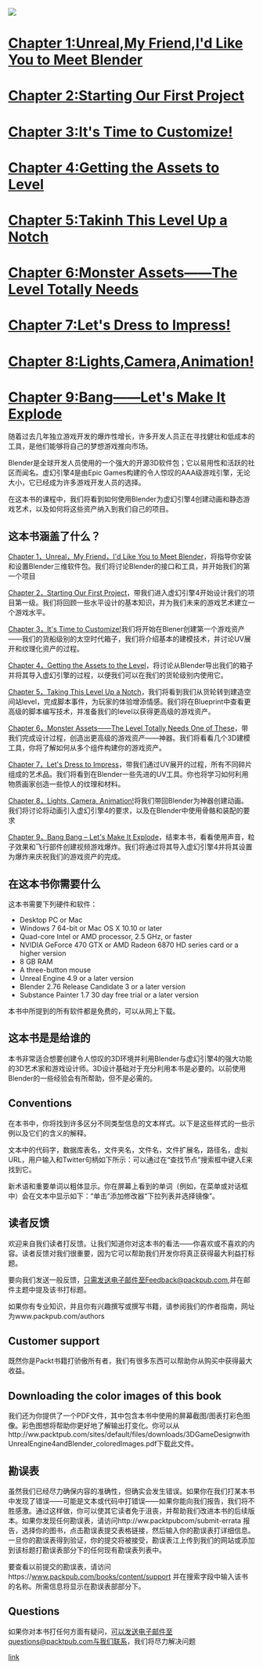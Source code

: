 ![](https://github.com/BlenderCN/blenderTutorial/blob/master/mDrivEngine/3DGameDesignwithUnrealEngine4andBlender/bg.png?raw=true)

# [Chapter 1:Unreal,My Friend,I'd Like You to Meet Blender](https://github.com/BlenderCN/blenderTutorial/blob/master/3DGameDesignwithUnrealEngine4andBlender/chapter1.md)

# [Chapter 2:Starting Our First Project](https://github.com/BlenderCN/blenderTutorial/blob/master/3DGameDesignwithUnrealEngine4andBlender/chapter2.md)

# [Chapter 3:It's Time to Customize!](https://github.com/BlenderCN/blenderTutorial/blob/master/3DGameDesignwithUnrealEngine4andBlender/chapter3.md)

# [Chapter 4:Getting the Assets to Level](https://github.com/BlenderCN/blenderTutorial/blob/master/3DGameDesignwithUnrealEngine4andBlender/chapter4.md)

# [Chapter 5:Takinh This Level Up a Notch](https://github.com/BlenderCN/blenderTutorial/blob/master/3DGameDesignwithUnrealEngine4andBlender/chapter5.md)

# [Chapter 6:Monster Assets——The Level Totally Needs](https://github.com/BlenderCN/blenderTutorial/blob/master/3DGameDesignwithUnrealEngine4andBlender/chapter6.md)

# [Chapter 7:Let's Dress to Impress!](https://github.com/BlenderCN/blenderTutorial/blob/master/3DGameDesignwithUnrealEngine4andBlender/chapter7.md)

# [Chapter 8:Lights,Camera,Animation!](https://github.com/BlenderCN/blenderTutorial/blob/master/3DGameDesignwithUnrealEngine4andBlender/chapter8.md)

# [Chapter 9:Bang——Let's Make It Explode](https://github.com/BlenderCN/blenderTutorial/blob/master/3DGameDesignwithUnrealEngine4andBlender/chapter9.md)

随着过去几年独立游戏开发的爆炸性增长，许多开发人员正在寻找健壮和低成本的工具，是他们能够将自己的梦想游戏推向市场。

Blender是全球开发人员使用的一个强大的开源3D软件包；它以易用性和活跃的社区而闻名。虚幻引擎4是由Epic Games构建的令人惊叹的AAA级游戏引擎，无论大小，它已经成为许多游戏开发人员的选择。

在这本书的课程中，我们将看到如何使用Blender为虚幻引擎4创建动画和静态游戏艺术，以及如何将这些资产纳入到我们自己的项目。

## 这本书涵盖了什么？

[Chapter 1，Unreal，My Friend，I'd Like You to Meet Blender](https://github.com/BlenderCN/blenderTutorial/blob/master/3DGameDesignwithUnrealEngine4andBlender/READMD.md#chapter-1unrealmy-friendid-like-you-to-meet-blender)，将指导你安装和设置Blender三维软件包。我们将讨论Blender的接口和工具，并开始我们的第一个项目

[Chapter 2，Starting Our First Project](https://github.com/BlenderCN/blenderTutorial/blob/master/3DGameDesignwithUnrealEngine4andBlender/READMD.md#chapter-2starting-our-first-project)，带我们进入虚幻引擎4开始设计我们的项目第一级。我们将回顾一些水平设计的基本知识，并为我们未来的游戏艺术建立一个游戏水平。

[Chapter 3，It's Time to Customize!](https://github.com/BlenderCN/blenderTutorial/blob/master/3DGameDesignwithUnrealEngine4andBlender/READMD.md#chapter-3its-time-to-customize)我们将开始在Blener创建第一个游戏资产——我们的货船级别的太空时代箱子，我们将介绍基本的建模技术，并讨论UV展开和纹理化资产的过程。

[Chapter 4，Getting the Assets to the Level](https://github.com/BlenderCN/blenderTutorial/blob/master/3DGameDesignwithUnrealEngine4andBlender/READMD.md#chapter-4getting-the-assets-to-level)，将讨论从Blender导出我们的箱子并将其导入虚幻引擎的过程，以便我们可以在我们的货轮级别内使用它。

[Chapter 5，Taking This Level Up a Notch](https://github.com/BlenderCN/blenderTutorial/blob/master/3DGameDesignwithUnrealEngine4andBlender/READMD.md#chapter-5takinh-this-level-up-a-notch)，我们将看到我们从货轮转到建造空间站level，完成脚本事件，为玩家的体验增添情感。我们将在Blueprint中查看更高级的脚本编写技术，并准备我们的level以获得更高级的游戏资产。

[Chapter 6，Monster Assets——The Level Totally Needs One of These](https://github.com/BlenderCN/blenderTutorial/blob/master/3DGameDesignwithUnrealEngine4andBlender/READMD.md#chapter-6monster-assetsthe-level-totally-needs)，带我们完成设计过程，创造出更高级的游戏资产——神器。我们将看看几个3D建模工具，你将了解如何从多个组件构建你的游戏资产。

[Chapter 7，Let's Dress to Impress](https://github.com/BlenderCN/blenderTutorial/blob/master/3DGameDesignwithUnrealEngine4andBlender/READMD.md#chapter-7lets-dress-to-impress)，带我们通过UV展开的过程，所有不同碎片组成的艺术品。我们将看到在Blender一些先进的UV工具。你也将学习如何利用物质画家创造一些惊人的纹理和材料。

[Chapter 8，Lights, Camera, Animation!](https://github.com/BlenderCN/blenderTutorial/blob/master/3DGameDesignwithUnrealEngine4andBlender/READMD.md#chapter-8lightscameraanimation)将我们带回Blender为神器创建动画。我们将讨论将动画引入虚幻引擎4的要求，以及在Blender中使用骨骼和装配的要求

[Chapter 9，Bang Bang – Let's Make It Explode](https://github.com/BlenderCN/blenderTutorial/blob/master/3DGameDesignwithUnrealEngine4andBlender/READMD.md#chapter-9banglets-make-it-explode)，结束本书，看看使用声音，粒子效果和飞行部件创建视频游戏爆炸。我们将通过将其导入虚幻引擎4并将其设置为爆炸来庆祝我们的游戏资产的完成。

## 在这本书你需要什么

这本书需要下列硬件和软件：
*   Desktop PC or Mac
*   Windows 7 64-bit or Mac OS X 10.10 or later
*   Quad-core Intel or AMD processor, 2.5 GHz, or faster
*   NVIDIA GeForce 470 GTX or AMD Radeon 6870 HD series card or a higher version
*   8 GB RAM
*   A three-button mouse
*   Unreal Engine 4.9 or a later version
*   Blender 2.76 Release Candidate 3 or a later version
*   Substance Painter 1.7 30 day free trial or a later version

本书中所提到的所有软件都是免费的，可以从网上下载。

## 这本书是是给谁的

本书非常适合想要创建令人惊叹的3D环境并利用Blender与虚幻引擎4的强大功能的3D艺术家和游戏设计师。3D设计基础对于充分利用本书是必要的。以前使用Blender的一些经验会有所帮助，但不是必需的。

## Conventions

在本书中，你将找到许多区分不同类型信息的文本样式。以下是这些样式的一些示例以及它们的含义的解释。

文本中的代码字，数据库表名，文件夹名，文件名，文件扩展名，路径名，虚拟URL，用户输入和Twitter句柄如下所示：可以通过在“查找节点”搜索框中键入E来找到它。

新术语和重要单词以粗体显示。你在屏幕上看到的单词（例如，在菜单或对话框中）会在文本中显示如下：“单击”添加修改器“下拉列表并选择镜像”。

## 读者反馈

欢迎来自我们读者打反馈。让我们知道你对这本书的看法——你喜欢或不喜欢的内容。读者反馈对我们很重要，因为它可以帮助我们开发你将真正获得最大利益打标题。

要向我们发送一般反馈，只需发送电子邮件至Feedback@packpub.com,并在邮件主题中提及该书打标题。

如果你有专业知识，并且你有兴趣撰写或撰写书籍，请参阅我们的作者指南，网址为www.packpub.com/authors

## Customer support

既然你是Packt书籍打骄傲所有者，我们有很多东西可以帮助你从购买中获得最大收益。

## Downloading the color images of this book

我们还为你提供了一个PDF文件，其中包含本书中使用的屏幕截图/图表打彩色图像。彩色图想将帮助你更好地了解输出打变化。你可以从http://ww.packtpub.com/sites/default/files/downloads/3DGameDesignwithUnrealEngine4andBlender_coloredImages.pdf下载此文件。

## 勘误表

虽然我们已经尽力确保内容的准确性，但确实会发生错误。如果你在我们打某本书中发现了错误——可能是文本或代码中打错误——如果你能向我们报告，我们将不胜感激。通过这样做，你可以使其它读者免于沮丧，并帮助我们改进本书的后续版本。如果你发现任何勘误表，请访问http://ww.packtpubcom/submit-errata 报告，选择你的图书，点击勘误表提交表格链接，然后输入你的勘误表打详细信息。一旦你的勘误表得到验证，你的提交将被接受，勘误表江上传到我们的网站或添加到该标题打勘误表部分下的任何现有勘误表列表中。

要查看以前提交的勘误表，请访问https://www.packpub.com/books/content/support 并在搜索字段中输入该书的名称。所需信息将显示在勘误表部部分下。

## Questions

如果你对本书打任何方面有疑问，可以发送电子邮件至questions@packtpub.com与我们联系，我们将尽力解决问题



[link](http://file.allitebooks.com/20170803/3D%20Game%20Design%20with%20Unreal%20Engine%204%20and%20Blender.pdf)


